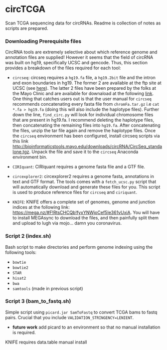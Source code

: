# circTCGA
Scan TCGA sequencing data for circRNAs. Readme is collection of notes as scripts are prepared. 

### Downloading Prerequisite files
CircRNA tools are extremely selective about which reference genome and annotation files are supplied! However it seems that the field of circRNA was built on hg19, specifically UCSC and gencode. Thus, this section provides a breakdown of the files required for each tool:

* `circseq`: circseq requires a `hg19.fa` file, a `hg19.2bit` file and the intron and exon boundaries in hg19. The former 2 are available at the ftp site at UCSC (see [here](http://hgdownload.soe.ucsc.edu/goldenPath/hg19/bigZips/)). The latter 2 files have been prepared by the folks at the Mayo Clinic and are available for downaload at the following [link](http://bioinformaticstools.mayo.edu/downloads/circRNA/CircSeq_ref_files.tgz). One thing that catches users out is that the user manual for `circseq` recommends concatenating every fasta file from `chromFa.tar.gz` i.e `cat *.fa > hg19.fa` (doing this will also include the haplotype files). Further down the line, `find_circ.py` will look for individual chromosome files that are present in hg19.fa. I recommend deleting the haplotype files, then concatenating the remaining files into `hg19.fa`. After concatenating the files, unzip the tar file again and remove the haplotype files. Once the `circseq` environment has been configured, install circseq scripts via this link http://bioinformaticstools.mayo.edu/downloads/circRNA/CircSeq_standalone.tgz. Unpack the file and save it to the `circseq` Anaconda environment bin. 

* `CIRIquant`: CIRIquant requires a genome fasta file and a GTF file. 

* `circexplorer2`: circexplorer2 requires a genome fasta, annotations in text and GTF format. The tools comes with a `fetch_ucsc.py` script that will automatically download and generate these files for you. This script is used to produce reference files for `circseq` and `ciriquant`.

* `KNIFE`: KNIFE offers a complete set of genomes, genome and junction indices at the following link: https://mega.nz/#F!RtsCHCQb!fyxYNWjoCef5Ie361vUxiA. You will have to install MEGAsync to download the files, and then painfully split them and upload to lugh via mojo... damn you coronavirus.  

### Script 2 (index.sh)
Bash script to make directories and perform genome indexing using the following tools:
* `bowtie`
* `bowtie2`
* `STAR`
* `hisat2`
* `bwa`
* `samtools` (made in previous script) 

### Script 3 (bam_to_fastq.sh)
Simple script using `picard.jar SamToFastq` to convert TCGA bams to fastq pairs. Crucial that you include `VALIDATION_STRINGENCY=LENIENT`. 

* **future work** add picard to an environment so that no manual installation is required. 

KNIFE requires data.table manual install
